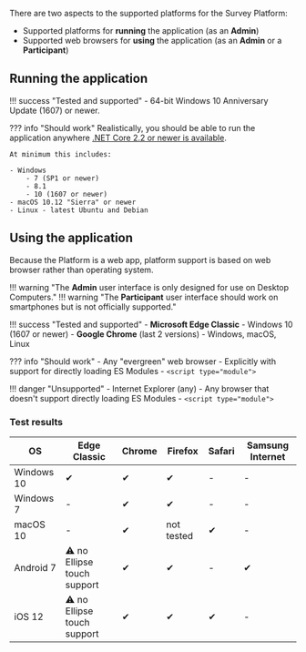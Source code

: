 There are two aspects to the supported platforms for the Survey Platform:

- Supported platforms for **running** the application (as an **Admin**)
- Supported web browsers for **using** the application (as an **Admin** or a **Participant**)

## Running the application

!!! success "Tested and supported"
    - 64-bit Windows 10 Anniversary Update (1607) or newer.

??? info "Should work"
    Realistically, you should be able to run the application anywhere [.NET Core 2.2 or newer is available](https://github.com/dotnet/core/blob/master/release-notes/2.2/2.2-supported-os.md).

    At minimum this includes:

    - Windows
        - 7 (SP1 or newer)
        - 8.1
        - 10 (1607 or newer)
    - macOS 10.12 "Sierra" or newer
    - Linux - latest Ubuntu and Debian

## Using the application

Because the Platform is a web app, platform support is based on web browser rather than operating system.

!!! warning "The **Admin** user interface is only designed for use on Desktop Computers."
!!! warning "The **Participant** user interface should work on smartphones but is not officially supported."

!!! success "Tested and supported"
    - **Microsoft Edge Classic** - Windows 10 (1607 or newer)
    - **Google Chrome** (last 2 versions) - Windows, macOS, Linux

??? info "Should work"
    - Any "evergreen" web browser
        - Explicitly with support for directly loading ES Modules
            - `<script type="module">`

!!! danger "Unsupported"
    - Internet Explorer (any)
    - Any browser that doesn't support directly loading ES Modules
        - `<script type="module">`

### Test results

| OS | Edge Classic | Chrome | Firefox | Safari | Samsung Internet |
|-|-|-|-|-|-|
| Windows 10 | ✔ | ✔ | ✔ | - | - |
| Windows 7 | - | ✔ | ✔ | - | - |
| macOS 10 | - | ✔ | not tested | ✔ | - |
| Android 7 | ⚠ no Ellipse touch support | ✔ | ✔ | - | ✔ |
| iOS 12 | ⚠ no Ellipse touch support | ✔ | ✔ | ✔ | - |